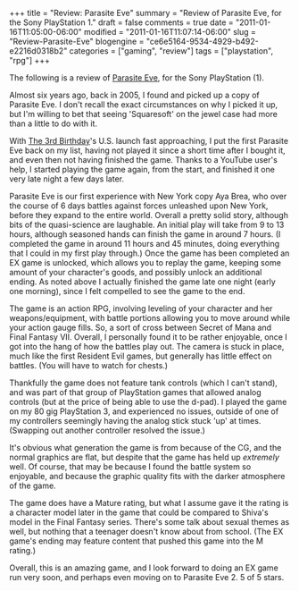 +++
title = "Review: Parasite Eve"
summary = "Review of Parasite Eve, for the Sony PlayStation 1."
draft = false
comments = true
date = "2011-01-16T11:05:00-06:00"
modified = "2011-01-16T11:07:14-06:00"
slug = "Review-Parasite-Eve"
blogengine = "ce6e5164-9534-4929-b492-e2216d0318b2"
categories = ["gaming", "review"]
tags = ["playstation", "rpg"]
+++

<div class="note">
<p>The following is a review of <a rel="external" href="http://www.amazon.com/gp/product/B000038ABO?tag=strivinglifen-20">Parasite Eve</a>, for the Sony PlayStation (1).</p>
</div>
<p>Almost six years ago, back in 2005, I found and picked up a copy of Parasite Eve. I don't recall the exact circumstances on why I picked it up, but I'm willing to bet that seeing 'Squaresoft' on the jewel case had more than a little to do with it.</p>
<p>With <a rel="external" href="http://www.amazon.com/gp/product/B0045U4U52?tag=strivinglifen-20">The 3rd Birthday</a>'s U.S. launch fast approaching, I put the first Parasite Eve back on my list, having not played it since a short time after I bought it, and even then not having finished the game. Thanks to a YouTube user's help, I started playing the game again, from the start, and finished it one very late night a few days later.</p>
<p>Parasite Eve is our first experience with New York copy Aya Brea, who over the course of 6 days battles against forces unleashed upon New York, before they expand to the entire world. Overall a pretty solid story, although bits of the quasi-science&nbsp;are laughable. An initial play will take from 9 to 13 hours, although seasoned hands can finish the game in around 7 hours. (I completed the game in around 11 hours and 45 minutes, doing everything that I could in my first play through.) Once the game has been completed an EX game is unlocked, which allows you to replay the game, keeping some amount of your character's goods, and possibly unlock an additional ending. As noted above I actually finished the game late one night (early one morning), since I felt compelled to see the game to the end.</p>
<p>The&nbsp;game is an action RPG, involving leveling of your character and her weapons/equipment, with battle portions allowing you to move around while your action gauge fills. So, a sort of cross between Secret of Mana and Final Fantasy VII. Overall, I personally found it to be rather enjoyable, once I got into the hang of how the battles play out. The camera is stuck in place, much like the first Resident Evil games, but generally has little effect on battles. (You will have to watch for chests.)</p>
<p>Thankfully the game does not feature tank controls (which I can't stand), and was part of that group of PlayStation games that allowed analog controls (but at the price&nbsp;of being able to use the d-pad). I played the game on my 80 gig PlayStation 3, and experienced no issues, outside of one of my controllers seemingly having the analog stick stuck 'up' at times. (Swapping out another controller resolved the issue.)</p>
<p>It's obvious what generation the game is from because of the CG, and the normal graphics are flat, but despite that the game has held up <em>extremely</em> well. Of course, that may be because I found the battle system so enjoyable, and because the graphic quality fits with the darker atmosphere of the game.</p>
<p>The game does have a Mature rating, but what I assume gave it the rating is a character model later in the game that could be compared to Shiva's model in the Final Fantasy series. There's some talk about sexual themes as well, but nothing that a teenager doesn't know about from school. (The EX game's ending may feature content that pushed this game into the M rating.)</p>
<p>Overall, this is an amazing game, and I look forward to doing an EX game run very soon, and perhaps even moving on to Parasite Eve 2. 5 of 5 stars.</p>
